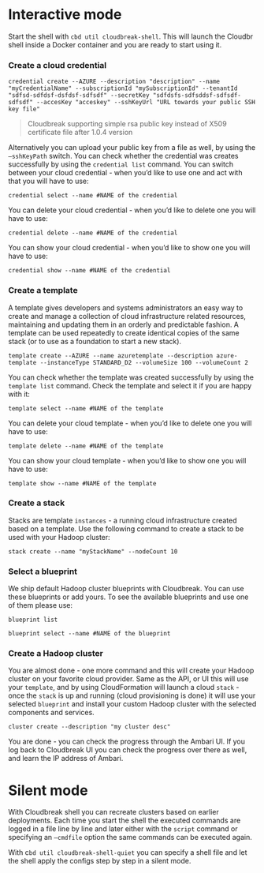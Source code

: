 # Interactive mode

Start the shell with `cbd util cloudbreak-shell`. This will launch the Cloudbr shell inside a Docker container and you are ready to start using it.

### Create a cloud credential

```
credential create --AZURE --description "description" --name "myCredentialName" --subscriptionId "mySubscriptionId" --tenantId "sdfsd-sdfdsf-dsfdsf-sdfsdf" --secretKey "sdfdsfs-sdfsddsf-sdfsdf-sdfsdf" --accesKey "acceskey" --sshKeyUrl "URL towards your public SSH key file"
```
> Cloudbreak supporting simple rsa public key instead of X509 certificate file after 1.0.4 version

Alternatively you can upload your public key from a file as well, by using the `—sshKeyPath` switch. You can check whether the credential was creates successfully by using the `credential list` command.
You can switch between your cloud credential - when you’d like to use one and act with that you will have to use:
```
credential select --name #NAME of the credential
```

You can delete your cloud credential - when you’d like to delete one you will have to use:
```
credential delete --name #NAME of the credential
```

You can show your cloud credential - when you’d like to show one you will have to use:
```
credential show --name #NAME of the credential
```

### Create a template

A template gives developers and systems administrators an easy way to create and manage a collection of cloud infrastructure related resources, maintaining and updating them in an orderly and predictable fashion. A template can be used repeatedly to create identical copies of the same stack (or to use as a foundation to start a new stack).

```
template create --AZURE --name azuretemplate --description azure-template --instanceType STANDARD_D2 --volumeSize 100 --volumeCount 2
```
You can check whether the template was created successfully by using the `template list` command.
Check the template and select it if you are happy with it:
```
template select --name #NAME of the template
```

You can delete your cloud template - when you’d like to delete one you will have to use:
```
template delete --name #NAME of the template
```

You can show your cloud template - when you’d like to show one you will have to use:
```
template show --name #NAME of the template
```

### Create a stack

Stacks are template `instances` - a running cloud infrastructure created based on a template. Use the following command to create a stack to be used with your Hadoop cluster:

```
stack create --name "myStackName" --nodeCount 10
```
### Select a blueprint

We ship default Hadoop cluster blueprints with Cloudbreak. You can use these blueprints or add yours. To see the available blueprints and use one of them please use:

```
blueprint list

blueprint select --name #NAME of the blueprint
```
### Create a Hadoop cluster
You are almost done - one more command and this will create your Hadoop cluster on your favorite cloud provider. Same as the API, or UI this will use your `template`, and by using CloudFormation will launch a cloud `stack` - once the `stack` is up and running (cloud provisioning is done) it will use your selected `blueprint` and install your custom Hadoop cluster with the selected components and services.

```
cluster create --description "my cluster desc"
```
You are done - you can check the progress through the Ambari UI. If you log back to Cloudbreak UI you can check the progress over there as well, and learn the IP address of Ambari.

# Silent mode

With Cloudbreak shell you can recreate clusters based on earlier deployments. Each time you start the shell the executed commands are logged in a file line by line and later either with the `script` command or specifying an `—cmdfile` option the same commands can be executed again.

With c`bd util cloudbreak-shell-quiet` you can specify a shell file and let the shell apply the configs step by step in a silent mode.
